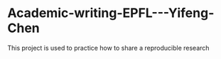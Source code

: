# Academic-writing-EPFL---Yifeng-Chen
This project is used to practice how to share a reproducible research
